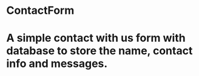 # ContactForm
# A simple contact with us form with database to store the name, contact info and messages.
